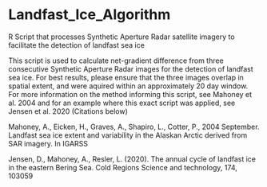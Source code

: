 # Landfast_Ice_Algorithm
R Script that processes Synthetic Aperture Radar satellite imagery to facilitate the detection of landfast sea ice

This script is used to calculate net-gradient difference from three consecutive Synthetic Aperture Radar images for the 
detection of landfast sea ice. For best results, please ensure that the three images overlap in spatial extent,
and were aquired within an approximately 20 day window. For more information on the method informing this script, see Mahoney et al. 2004 and for an example where this exact script was applied, see Jensen et al. 2020 (Citations below)

Mahoney, A., Eicken, H., Graves, A., Shapiro, L., Cotter, P., 2004 September. Landfast sea 
ice extent and variability in the Alaskan Arctic derived from SAR imagery. In IGARSS 

Jensen, D., Mahoney, A., Resler, L. (2020). The annual cycle of landfast ice in
the eastern Bering Sea. Cold Regions Science and technology, 174, 103059
  
